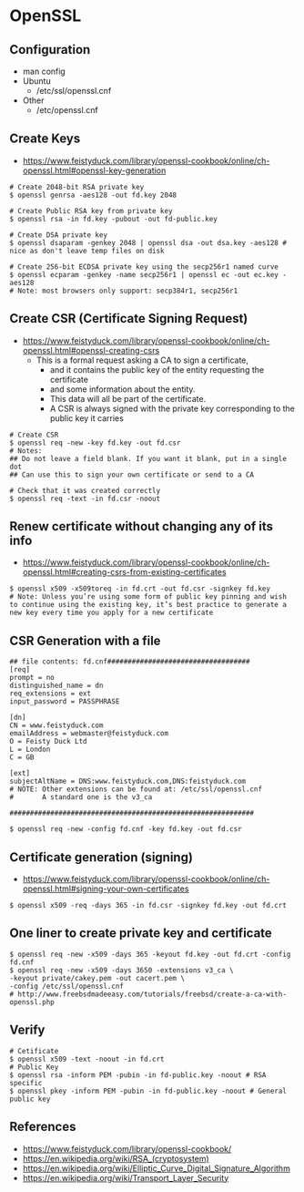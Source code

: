 # OpenSSL
## Configuration
* man config
* Ubuntu
  * /etc/ssl/openssl.cnf
* Other
  * /etc/openssl.cnf
## Create Keys
* https://www.feistyduck.com/library/openssl-cookbook/online/ch-openssl.html#openssl-key-generation
```
# Create 2048-bit RSA private key
$ openssl genrsa -aes128 -out fd.key 2048

# Create Public RSA key from private key
$ openssl rsa -in fd.key -pubout -out fd-public.key

# Create DSA private key
$ openssl dsaparam -genkey 2048 | openssl dsa -out dsa.key -aes128 # nice as don't leave temp files on disk

# Create 256-bit ECDSA private key using the secp256r1 named curve
$ openssl ecparam -genkey -name secp256r1 | openssl ec -out ec.key -aes128
# Note: most browsers only support: secp384r1, secp256r1
```
## Create CSR (Certificate Signing Request)
* https://www.feistyduck.com/library/openssl-cookbook/online/ch-openssl.html#openssl-creating-csrs
  * This is a formal request asking a CA to sign a certificate,
    * and it contains the public key of the entity requesting the certificate
    * and some information about the entity.
    * This data will all be part of the certificate.
    * A CSR is always signed with the private key corresponding to the public key it carries
```
# Create CSR
$ openssl req -new -key fd.key -out fd.csr
# Notes:
## Do not leave a field blank. If you want it blank, put in a single dot
## Can use this to sign your own certificate or send to a CA

# Check that it was created correctly
$ openssl req -text -in fd.csr -noout
```
## Renew certificate without changing any of its info
* https://www.feistyduck.com/library/openssl-cookbook/online/ch-openssl.html#creating-csrs-from-existing-certificates
```
$ openssl x509 -x509toreq -in fd.crt -out fd.csr -signkey fd.key
# Note: Unless you’re using some form of public key pinning and wish to continue using the existing key, it’s best practice to generate a new key every time you apply for a new certificate
```

## CSR Generation with a file
```
## file contents: fd.cnf###################################
[req]
prompt = no
distinguished_name = dn
req_extensions = ext
input_password = PASSPHRASE

[dn]
CN = www.feistyduck.com
emailAddress = webmaster@feistyduck.com
O = Feisty Duck Ltd
L = London
C = GB

[ext]
subjectAltName = DNS:www.feistyduck.com,DNS:feistyduck.com
# NOTE: Other extensions can be found at: /etc/ssl/openssl.cnf
#       A standard one is the v3_ca

############################################################

$ openssl req -new -config fd.cnf -key fd.key -out fd.csr
```

## Certificate generation (signing)
* https://www.feistyduck.com/library/openssl-cookbook/online/ch-openssl.html#signing-your-own-certificates
```
$ openssl x509 -req -days 365 -in fd.csr -signkey fd.key -out fd.crt
```

## One liner to create private key and certificate
```
$ openssl req -new -x509 -days 365 -keyout fd.key -out fd.crt -config fd.cnf
$ openssl req -new -x509 -days 3650 -extensions v3_ca \ 
-keyout private/cakey.pem -out cacert.pem \
-config /etc/ssl/openssl.cnf
# http://www.freebsdmadeeasy.com/tutorials/freebsd/create-a-ca-with-openssl.php
```

## Verify
```
# Cetificate
$ openssl x509 -text -noout -in fd.crt
# Public Key
$ openssl rsa -inform PEM -pubin -in fd-public.key -noout # RSA specific
$ openssl pkey -inform PEM -pubin -in fd-public.key -noout # General public key

```


## References
* https://www.feistyduck.com/library/openssl-cookbook/
* https://en.wikipedia.org/wiki/RSA_(cryptosystem)
* https://en.wikipedia.org/wiki/Elliptic_Curve_Digital_Signature_Algorithm
* https://en.wikipedia.org/wiki/Transport_Layer_Security
